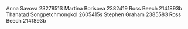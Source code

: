 Anna Savova 2327851S
Martina Borisova 2382419
Ross Beech 2141893b
Thanatad Songpetchmongkol 2605415s
Stephen Graham 2385583
Ross Beech 2141893b